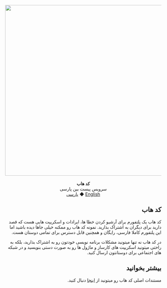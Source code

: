 <p align="center">
  <img src="https://github.com/lnxpy/codehub/blob/master/git_components/gitbanner.png" width="550px">
  <br>
  <br>
  <b>کد هاب</b>
  <br>
  <span>سرویس پیست بین پارسی</span>
  <br>
  <a href="https://github.com/lnxpy/codehub/blob/master/README_fa.md">پارسی</a> ◆
  <a href="https://github.com/lnxpy/codehub/blob/master/README.md">English</a>
  </p>

<h2 dir="rtl" align="right">کد هاب</h2>
<p dir="rtl" align="right">
 کد هاب یک پلتفورم برای آرشیو کردن خطا ها، ایرادات و اسکریپت هایی هست که قصد دارید برای دیگران به اشتراک بذارید. نمونه کد هاب رو ممکنه خیلی جاها دیده باشید اما این پلتفورم کاملا فارسی، رایگان و همچنین قابل دسترس برای تمامی دوستان هست.
</p>
<p dir="rtl" align="right">
در کد هاب نه تنها میتونید مشکلات برنامه نویسی خودتون رو به اشتراک بذارید، بلکه به راحتی میتونید اسکریپت های کارساز و ماژول ها رو به صورت دستی بنویسید و در شبکه های اجتماعی برای دوستانتون ارسال کنید.
  </p>

<h2 dir="rtl" align="right">بیشتر بخوانید</h2>
<p dir="rtl" align="right">
 مستندات اصلی کد هاب رو میتونید از <a href="http://codehub.pythonanywhere.com/docs">اینجا</a> دنبال کنید.
</p>
